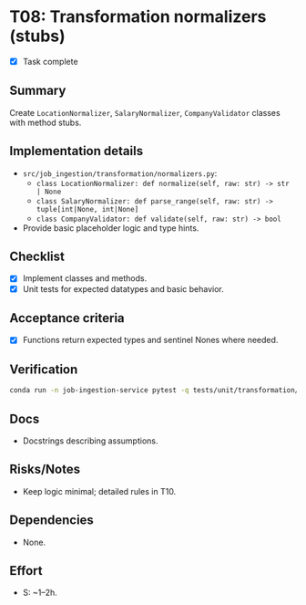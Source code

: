 # T08: Transformation normalizers (stubs)

- [x] Task complete

## Summary
Create `LocationNormalizer`, `SalaryNormalizer`, `CompanyValidator` classes with method stubs.

## Implementation details
- `src/job_ingestion/transformation/normalizers.py`:
  - `class LocationNormalizer: def normalize(self, raw: str) -> str | None`
  - `class SalaryNormalizer: def parse_range(self, raw: str) -> tuple[int|None, int|None]`
  - `class CompanyValidator: def validate(self, raw: str) -> bool`
- Provide basic placeholder logic and type hints.

## Checklist
- [x] Implement classes and methods.
- [x] Unit tests for expected datatypes and basic behavior.

## Acceptance criteria
- [x] Functions return expected types and sentinel Nones where needed.

## Verification
```bash
conda run -n job-ingestion-service pytest -q tests/unit/transformation/test_normalizers.py
```

## Docs
- Docstrings describing assumptions.

## Risks/Notes
- Keep logic minimal; detailed rules in T10.

## Dependencies
- None.

## Effort
- S: ~1–2h.
